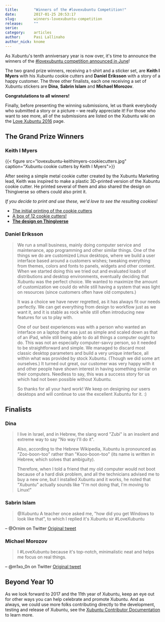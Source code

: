 ```yaml
---
title:       "Winners of the #lovexubuntu Competition!"
date:        2017-01-25 20:53:17
slug:        winners-lovexubuntu-competition
release:     ""
serie:       
category:    articles
author:      Pasi Lallinaho
author_nick: knome
---
```


As Xubuntu's tenth anniversary year is now over, it's time to announce the winners of the [\#lovexubuntu competition announced in June](http://xubuntu.org/news/looking-memorable-fun-xubuntu-stories/)!

The two grand prize winners, receiving a t-shirt and a sticker set, are **Keith I Myers** with his Xubuntu cookie cutters and **Daniel Eriksson** with a story of a happy customer. The three other finalists, each one receiving a set of Xubuntu stickers are **Dina**, **Sabrin Islam** and **Michael Morozov**.

**Congratulations to all winners!**

Finally, before presenting the winning submissions, let us thank everybody who submitted a story or a picture – we really appreciate it! For those who want to see more, all of the submissions are listed on the Xubuntu wiki on the [Love Xubuntu 2016](https://wiki.xubuntu.org/marketing/projects/lovexubuntu/2016) page.

The Grand Prize Winners
-----------------------

### Keith I Myers

{{< figure src="lovexubuntu-keithimyers-cookiecutters.jpg" caption="Xubuntu cookie cutters by Keith I Myers">}}

After seeing a simple metal cookie cutter created by the Xubuntu Marketing lead, Keith was inspired to make a plastic 3D-printed version of the Xubuntu cookie cutter. He printed several of them and also shared the design on Thingiverse so others could also print it.

*If you decide to print and use these, we'd love to see the resulting cookies!*

- [The initial printing of the cookie cutters](https://plus.google.com/+KeithIMyers/posts/YCwxjuxJKYE)
- [A box of 12 cookie cutters!](https://plus.google.com/+KeithIMyers/posts/JYUxKptzf2t)
- [**The design on Thingiverse**](https://www.thingiverse.com/thing:1642573)

### Daniel Eriksson

> We run a small business, mainly doing computer service and maintenance, app programming and other similar things. One of the things we do are customized Linux desktops, where we build a user interface based around a customers wishes; tweaking everything from themes, colors and fonts to panels, widgets and other content. When we started doing this we tried out and evaluated loads of distributions and desktop environments, eventually deciding that Xubuntu was the perfect choice. We wanted to maximize the amount of customization we could do while still having a system that was light on resources (since customers often have old computers.)
>
> It was a choice we have never regretted, as it has always fit our needs perfectly. We can get everything from design to workflow just as we want it, and it is stable as rock while still often introducing new features for us to play with.
>
> One of our best experiences was with a person who wanted an interface on a laptop that was just as simple and scaled down as that of an iPad, while still being able to do all things a computer ought to do. This was not an especially computer-savvy person, so it needed to be straightforward and simple. We managed to discard most classic desktop parameters and build a very unique interface, all within what was provided by stock Xubuntu. (Though we did some art ourselves.) It turned out great, our customer was very happy with it and other people have shown interest in having something similar on their computers. Needless to say, this was a success story for us which had not been possible without Xubuntu.
>
> So thanks for all your hard work! We keep on designing our users desktops and will continue to use the excellent Xubuntu for it. :)

Finalists
---------

### Dina

> I live in Israel, and in Hebrew, the slang word "Zubi" is an insolent and extreme way to say "No way I'll do it".
>
> Also, according to the Hebrew Wikipedia, Xubuntu is pronounced as "Zoo-boon-too" rather than "Ksoo-boon-too" (its name is written in Hebrew, which solves that ambiguity).
>
> Therefore, when I told a friend that my old computer would not boot because of a hard disk problem, and all the technicians advised me to buy a new one, but I installed Xubuntu and it works, he noted that "Xubuntu" actually sounds like "I'm not doing that, I'm moving to Linux!"

### Sabrin Islam

> @Xubuntu A teacher once asked me, "how did you get Windows to look like that", to which I replied it's Xubuntu sir #LoveXubuntu

– @Ornim on Twitter [Original tweet](https://twitter.com/Ornim/status/764006924811546624)

### Michael Morozov

> I #LoveXubuntu because it's top-notch, minimalistic neat and helps me focus on real things.

– @m1xo_0n on Twitter [Original tweet](https://twitter.com/m1xo_0n/status/752853361641357312)</div>

Beyond Year 10
--------------

As we look forward to 2017 and the 11th year of Xubuntu, keep an eye out for other ways you can help celebrate and promote Xubuntu. And as always, we could use more folks contributing directly to the development, testing and release of Xubuntu, see the [Xubuntu Contributor Documentation](http://docs.xubuntu.org/contributors/) to learn more.
